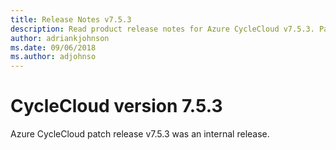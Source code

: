 ```yaml
---
title: Release Notes v7.5.3
description: Read product release notes for Azure CycleCloud v7.5.3. Patch release v7.5.3 was an internal release.
author: adriankjohnson
ms.date: 09/06/2018
ms.author: adjohnso
---
```


# CycleCloud version 7.5.3

Azure CycleCloud patch release v7.5.3 was an internal release.

